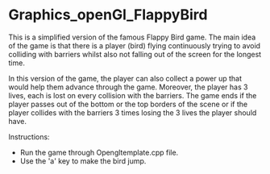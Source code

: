 # Graphics_openGl_FlappyBird
This is a simplified version of the famous Flappy Bird game. The main idea of the game is that there is a player (bird) flying continuously trying to avoid colliding with barriers whilst also not falling out of the screen for the longest time.

In this version of the game, the player can also collect a power up that would help them advance through the game.
Moreover, the player has 3 lives, each is lost on every collision with the barriers. The game ends if the player passes out of the bottom or the top borders of the scene or if the player collides with the barriers 3 times losing the 3 lives the player should have.

Instructions: 
- Run the game through Opengltemplate.cpp file. 
- Use the 'a' key to make the bird jump. 
